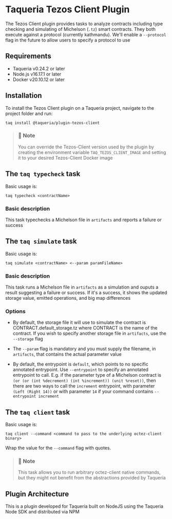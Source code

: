 # Taqueria Tezos Client Plugin

The Tezos Client plugin provides tasks to analyze contracts including type checking and simulating of Michelson (`.tz`) smart contracts. They both execute against a protocol (currently kathmandu). We'll enable a `--protocol` flag in the future to allow users to specify a protocol to use

## Requirements

- Taqueria v0.24.2 or later
- Node.js v16.17.1 or later
- Docker v20.10.12 or later

## Installation

To install the Tezos Client plugin on a Taqueria project, navigate to the project folder and run:
```shell
taq install @taqueria/plugin-tezos-client
```

> ### :page_with_curl: Note
> You can override the Tezos-Client version used by the plugin by creating the environment variable `TAQ_TEZOS_CLIENT_IMAGE` and setting it to your desired Tezos-Client Docker image

## The `taq typecheck` task

Basic usage is:
```shell
taq typecheck <contractName>
```

### Basic description
This task typechecks a Michelson file in `artifacts` and reports a failure or success

## The `taq simulate` task

Basic usage is:
```shell
taq simulate <contractName> <--param paramFileName>
```

### Basic description
This task runs a Michelson file in `artifacts` as a simulation and ouputs a result suggesting a failure or success. If it's a success, it shows the updated storage value, emitted operations, and big map differences

### Options

- By default, the storage file it will use to simulate the contract is CONTRACT.default_storage.tz where CONTRACT is the name of the contract. If you wish to specify another storage file in `artifacts`, use the `--storage` flag

- The `--param` flag is mandatory and you must supply the filename, in `artifacts`, that contains the actual parameter value

- By default, the entrypoint is `default`, which points to no specific annotated entrypoint. Use `--entrypoint` to specify an annotated entrypoint to call. E.g. if the parameter type of a Michelson contract is `(or (or (int %decrement) (int %increment)) (unit %reset))`, then there are two ways to call the `increment` entrypoint, with parameter `(Left (Right 14))` or with parameter `14` if your command contains `--entrypoint increment`

## The `taq client` task

Basic usage is:

```shell
taq client --command <command to pass to the underlying octez-client binary>
```

Wrap the value for the `--command` flag with quotes.

> ### :page_with_curl: Note
> This task allows you to run arbitrary octez-client native commands, but they might not benefit from the abstractions provided by Taqueria

## Plugin Architecture

This is a plugin developed for Taqueria built on NodeJS using the Taqueria Node SDK and distributed via NPM
